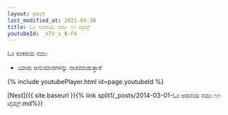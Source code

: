 ```yaml
---
layout: post
last_modified_at: 2021-03-30
title: ಓಂ ಸಂಕರಯ ನಮಃ ೧೧ ಟೈಮ್ಸ್
youtubeId: _nTV_x_B-F4
---
```

 
 
 ಓಂ ಸಂಕರಯ ನಮಃ  
 
 -  ಯಾರು ಅನುಮಾನಗಳನ್ನು ನಾಶಮಾಡುತ್ತಾರೆ 
 
  
 
  
 
 
 
 
 
 


{% include youtubePlayer.html id=page.youtubeId %}
 
[Next]({{ site.baseurl }}{% link  split1/_posts/2014-03-01-ಓಂ ಅದನಯ ನಮಃ ೧೧ ಟೈಮ್ಸ್.md%})
 
